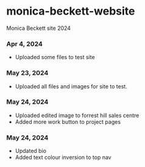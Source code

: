 # monica-beckett-website
Monica Beckett site 2024

### Apr 4, 2024
- Uploaded some files to test site

### May 23, 2024
- Uploaded all files and images for site to test.

### May 24, 2024
- Uploaded edited image to forrest hill sales centre
- Added more work button to project pages

### May 24, 2024
- Updated bio
- Added text colour inversion to top nav
